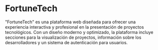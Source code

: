 # FortuneTech
"FortuneTech" es una plataforma web diseñada para ofrecer una experiencia interactiva y profesional en la presentación de proyectos tecnológicos. Con un diseño moderno y optimizado, la plataforma incluye secciones para la visualización de proyectos, información sobre los desarrolladores y un sistema de autenticación para usuarios.
